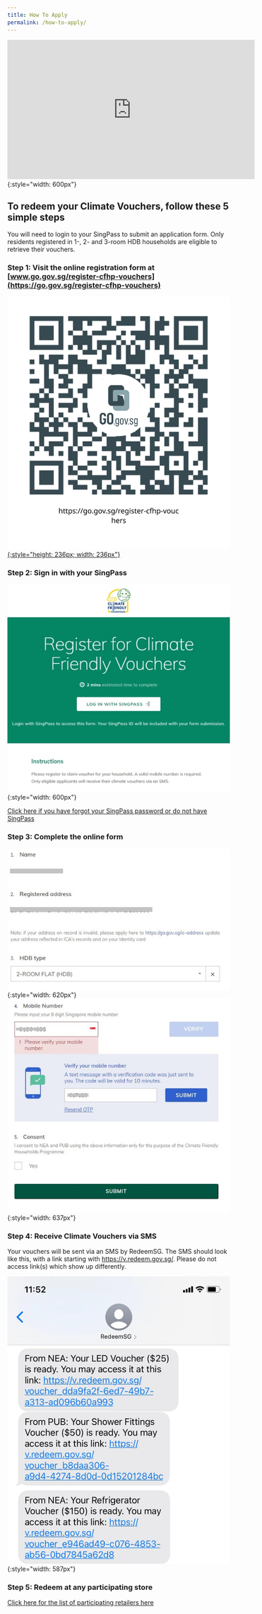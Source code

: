 ```yaml
---
title: How To Apply
permalink: /how-to-apply/
---
```

<iframe width="560" height="315" src="https://www.youtube.com/embed/wZbvUokJTNI" frameborder="0" allow="accelerometer; autoplay; clipboard-write; encrypted-media; gyroscope; picture-in-picture" allowfullscreen=""></iframe> {:style="width: 600px"}


## To redeem your Climate Vouchers, follow these 5 simple steps
You will need to login to your SingPass to submit an application form. Only residents registered in 1-, 2- and 3-room HDB households are eligible to retrieve their vouchers.


### Step 1: Visit the online registration form at [www.go.gov.sg/register-cfhp-vouchers](https://go.gov.sg/register-cfhp-vouchers)

[![register QR code](/images/register-qr-svg.svg){:style="height: 236px; width: 236px"}](https://go.gov.sg/register-cfhp-vouchers)

### Step 2: Sign in with your SingPass

![formslogin](/images/step2-formsglogin.jpg){:style="width: 600px"}

[Click here if you have forgot your SingPass password or do not have SingPass](https://www.singpass.gov.sg/)

### Step 3: Complete the online form

![Complete Online Form](/images/step3-completeform.jpg){:style="width: 620px"} ![Complete Online Form](/images/step3-mobileotp.jpg){:style="width: 637px"}

### Step 4: Receive Climate Vouchers via SMS

Your vouchers will be sent via an SMS by RedeemSG. The SMS should look like this, with a link starting with https://v.redeem.gov.sg/. Please do not access link(s) which show up differently.

![Complete Online Form](/images/step4-smsvoucher.jpg){:style="width: 587px"}

### Step 5: Redeem at any participating store

[Click here for the list of participating retailers here](/retailers/list-of-retailers/)